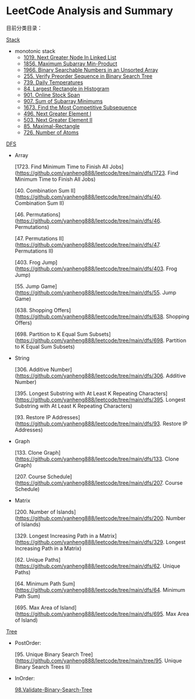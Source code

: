 # LeetCode Analysis and Summary

目前分类目录：

[Stack](https://github.com/yanheng888/leetcode/tree/main/stack)
* monotonic stack
  * [1019. Next Greater Node In Linked List ](https://github.com/yanheng888/leetcode/tree/main/stack/1019.%20Next%20Greater%20Node%20In%20Linked%20List)
  * [1856. Maximum Subarray Min-Product](https://github.com/yanheng888/leetcode/tree/main/stack/1856.%20Maximum%20Subarray%20Min-Product)
  * [1966. Binary Searchable Numbers in an Unsorted Array](https://github.com/yanheng888/leetcode/tree/main/stack/1966.%20Binary%20Searchable%20Numbers%20in%20an%20Unsorted%20Array)
  * [255. Verify Preorder Sequence in Binary Search Tree](https://github.com/yanheng888/leetcode/tree/main/stack/255.%20Verify%20Preorder%20Sequence%20in%20Binary%20Search%20Tree)
  * [739. Daily Temperatures](https://github.com/yanheng888/leetcode/tree/main/stack/739.%20Daily%20Temperatures)
  * [84. Largest Rectangle in Histogram](https://github.com/yanheng888/leetcode/tree/main/stack/84.%20Largest%20Rectangle%20in%20Histogram)
  * [901. Online Stock Span](https://github.com/yanheng888/leetcode/tree/main/stack/901.%20Online%20Stock%20Span)
  * [907. Sum of Subarray Minimums](https://github.com/yanheng888/leetcode/tree/main/stack/907.%20Sum%20of%20Subarray%20Minimums)
  * [1673. Find the Most Competitive Subsequence](https://github.com/yanheng888/leetcode/tree/main/stack/1673.%20Find%20the%20Most%20Competitive%20Subsequence)
  * [496. Next Greater Element I](https://github.com/yanheng888/leetcode/tree/main/stack/496.%20Next%20Greater%20Element%20I)
  * [503. Next Greater Element II](https://github.com/yanheng888/leetcode/tree/main/stack/503.%20Next%20Greater%20Element%20II)
  * [85. Maximal-Rectangle](https://github.com/yanheng888/leetcode/tree/main/stack/85.%20Maximal-Rectangle)
  * [726. Number of Atoms](https://github.com/yanheng888/leetcode/tree/main/stack/726.%20Number%20of%20Atoms)



[DFS](https://github.com/yanheng888/leetcode/tree/main/dfs)

- Array

  [1723. Find Minimum Time to Finish All Jobs](https://github.com/yanheng888/leetcode/tree/main/dfs/1723. Find Minimum Time to Finish All Jobs)

  [40. Combination Sum II](https://github.com/yanheng888/leetcode/tree/main/dfs/40. Combination Sum II)

  [46. Permutations](https://github.com/yanheng888/leetcode/tree/main/dfs/46. Permutations)

  [47. Permutations II](https://github.com/yanheng888/leetcode/tree/main/dfs/47. Permutations II)

  [403. Frog Jump](https://github.com/yanheng888/leetcode/tree/main/dfs/403. Frog Jump)

  [55. Jump Game](https://github.com/yanheng888/leetcode/tree/main/dfs/55. Jump Game)

  [638. Shopping Offers](https://github.com/yanheng888/leetcode/tree/main/dfs/638. Shopping Offers)

  [698. Partition to K Equal Sum Subsets](https://github.com/yanheng888/leetcode/tree/main/dfs/698. Partition to K Equal Sum Subsets)

- String

  [306. Additive Number](https://github.com/yanheng888/leetcode/tree/main/dfs/306. Additive Number)

  [395. Longest Substring with At Least K Repeating Characters](https://github.com/yanheng888/leetcode/tree/main/dfs/395. Longest Substring with At Least K Repeating Characters)

  [93. Restore IP Addresses](https://github.com/yanheng888/leetcode/tree/main/dfs/93. Restore IP Addresses)

- Graph

  [133. Clone Graph](https://github.com/yanheng888/leetcode/tree/main/dfs/133. Clone Graph)

  [207. Course Schedule](https://github.com/yanheng888/leetcode/tree/main/dfs/207. Course Schedule)

- Matrix

  [200. Number of Islands](https://github.com/yanheng888/leetcode/tree/main/dfs/200. Number of Islands)

  [329. Longest Increasing Path in a Matrix](https://github.com/yanheng888/leetcode/tree/main/dfs/329. Longest Increasing Path in a Matrix)

  [62. Unique Paths](https://github.com/yanheng888/leetcode/tree/main/dfs/62. Unique Paths)

  [64. Minimum Path Sum](https://github.com/yanheng888/leetcode/tree/main/dfs/64. Minimum Path Sum)

  [695. Max Area of Island](https://github.com/yanheng888/leetcode/tree/main/dfs/695. Max Area of Island)

  

[Tree](https://github.com/yanheng888/leetcode/tree/main/tree)

- PostOrder:

  [95. Unique Binary Search Tree](https://github.com/yanheng888/leetcode/tree/main/tree/95. Unique Binary Search Trees II)

- InOrder:

  [98.Validate-Binary-Search-Tree](https://github.com/yanheng888/leetcode/tree/main/tree/98.Validate-Binary-Search-Tree)

  
